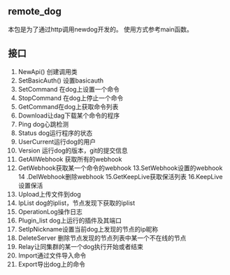 ## remote_dog

本包是为了通过http调用newdog开发的。 使用方式参考main函数。

## 接口

1. NewApi() 创建调用类
2. SetBasicAuth() 设置basicauth
3. SetCommand 在dog上设置一个命令
4. StopCommand 在dog上停止一个命令
5. GetCommand在dog上获取命令列表
6. Download让dag下载某个命令的程序
7. Ping dog心跳检测
8. Status dog运行程序的状态
9. UserCurrent运行dog的用户
10. Version 运行dog的版本，git的提交信息
11. GetAllWebhook 获取所有的webhook
12. GetWebhook获取某一个命令的webhook
13.SetWebhook设置的webhook
14 .DelWebhook删除webhook
15.GetKeepLive获取保活列表
16.KeepLive设置保活
17. Upload上传文件到dog
18. IpList dog的iplist，节点发现下获取的iplist
19. OperationLog操作日志
20. Plugin_list dog上运行的插件及其端口
21. SetIpNickname设置当前dog上发现的节点的ip昵称
22. DeleteServer 删除节点发现的节点列表中某一个不在线的节点
23. Relay让同集群的某一个dog执行开始或者结束
24. Import通过文件导入命令
25. Export导出dog上的命令



